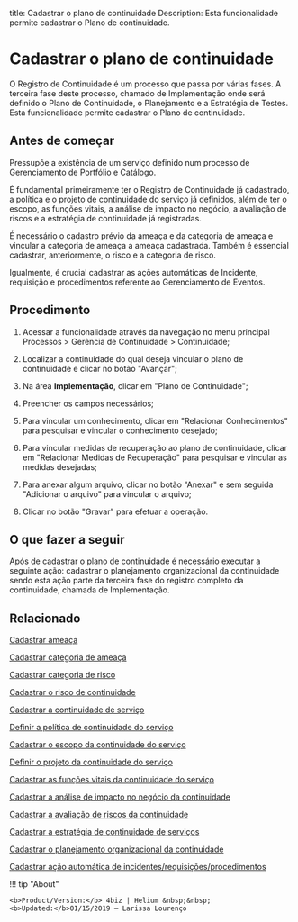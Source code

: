 title: Cadastrar o plano de continuidade
Description: Esta funcionalidade permite cadastrar o Plano de continuidade. 
# Cadastrar o plano de continuidade

O Registro de Continuidade é um processo que passa por várias fases. A terceira fase deste processo, chamado de Implementação onde será definido o Plano de Continuidade, o Planejamento e a Estratégia de Testes. Esta funcionalidade permite cadastrar o Plano de continuidade.

Antes de começar
--------------------

Pressupõe a existência de um serviço definido num processo de Gerenciamento de
Portfólio e Catálogo.

É fundamental primeiramente ter o Registro de Continuidade já cadastrado, a
política e o projeto de continuidade do serviço já definidos, além de ter o
escopo, as funções vitais, a análise de impacto no negócio, a avaliação de
riscos e a estratégia de continuidade já registradas.

É necessário o cadastro prévio da ameaça e da categoria de ameaça e vincular a
categoria de ameaça a ameaça cadastrada. Também é essencial cadastrar,
anteriormente, o risco e a categoria de risco.

Igualmente, é crucial cadastrar as ações automáticas de Incidente, requisição e
procedimentos referente ao Gerenciamento de Eventos.

Procedimento
----------------

1.  Acessar a funcionalidade através da navegação no menu principal Processos \>
    Gerência de Continuidade \> Continuidade;

2.  Localizar a continuidade do qual deseja vincular o plano de continuidade e
    clicar no botão "Avançar";

3.  Na área **Implementação**, clicar em "Plano de Continuidade";

4.  Preencher os campos necessários;

5.  Para vincular um conhecimento, clicar em "Relacionar Conhecimentos" para
    pesquisar e vincular o conhecimento desejado;

6.  Para vincular medidas de recuperação ao plano de continuidade, clicar em
    "Relacionar Medidas de Recuperação" para pesquisar e vincular as medidas
    desejadas;

7.  Para anexar algum arquivo, clicar no botão "Anexar" e sem seguida "Adicionar
    o arquivo" para vincular o arquivo;

8.  Clicar no botão "Gravar" para efetuar a operação.

O que fazer a seguir
------------------------

Após de cadastrar o plano de continuidade é necessário executar a seguinte ação:
cadastrar o planejamento organizacional da continuidade sendo esta ação parte da
terceira fase do registro completo da continuidade, chamada de Implementação.

Relacionado
----------------

[Cadastrar ameaça](/pt-br/4biz-helium/processes/continuity/configuration/register-threat.html)

[Cadastrar categoria de ameaça](/pt-br/4biz-helium/processes/continuity/configuration/threat-category.html)

[Cadastrar categoria de risco](/pt-br/4biz-helium/processes/continuity/configuration/risk-category.html)

[Cadastrar o risco de continuidade](/pt-br/4biz-helium/processes/continuity/configuration/register-continuity-risk.html)

[Cadastrar a continuidade de serviço](/pt-br/4biz-helium/processes/continuity/use/register-service-continuity.html)

[Definir a política de continuidade do serviço](/pt-br/4biz-helium/processes/continuity/use/continuity-policy.html)

[Cadastrar o escopo da continuidade do serviço](/pt-br/4biz-helium/processes/continuity/use/service-continuity-scope.html)

[Definir o projeto da continuidade do serviço](/pt-br/4biz-helium/processes/continuity/use/service-continuity-project.html)

[Cadastrar as funções vitais da continuidade do serviço](/pt-br/4biz-helium/processes/continuity/use/continuity-vital-functions.html)

[Cadastrar a análise de impacto no negócio da continuidade](/pt-br/4biz-helium/processes/continuity/use/impact-analysis-continuity-business.html)

[Cadastrar a avaliação de riscos da continuidade](/pt-br/4biz-helium/processes/continuity/use/continuity-risk-evaluation.html)

[Cadastrar a estratégia de continuidade de serviços](/pt-br/4biz-helium/processes/continuity/use/service-continuity-strategy.html)

[Cadastrar o planejamento organizacional da continuidade](/pt-br/4biz-helium/processes/continuity/use/continuity-organizational-planning.html)

[Cadastrar ação automática de incidentes/requisições/procedimentos](/pt-br/4biz-helium/additional-features/automation-of-operation/configuration/register-automatic-actions-incident-request-procedure.html)


<!-- <i class='fa fa-youtube-play  fa-2x' style='color:#97ce17;vertical-align: middle;'> </i> [Video Library](https://www.youtube.com/playlist?list=PLB5qK2uzf2RPHLLyCQ9CqOeIt08azAa6k)'
-->
!!! tip "About"

    <b>Product/Version:</b> 4biz | Helium &nbsp;&nbsp;
    <b>Updated:</b>01/15/2019 – Larissa Lourenço
